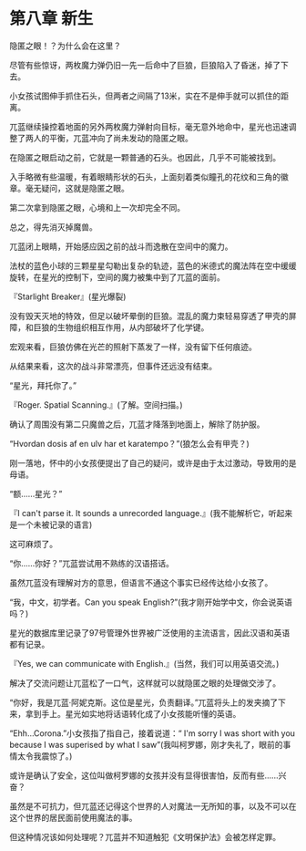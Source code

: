 # 第八章 新生

隐匿之眼！？为什么会在这里？

尽管有些惊讶，两枚魔力弹仍旧一先一后命中了巨狼，巨狼陷入了昏迷，掉了下去。

小女孩试图伸手抓住石头，但两者之间隔了13米，实在不是伸手就可以抓住的距离。

兀蓝继续操控着地面的另外两枚魔力弹射向目标，毫无意外地命中，星光也迅速调整了两人的平衡，兀蓝冲向了尚未发动的隐匿之眼。

在隐匿之眼启动之前，它就是一颗普通的石头。也因此，几乎不可能被找到。

入手略微有些温暖，有着眼睛形状的石头，上面刻着类似瞳孔的花纹和三角的徽章。毫无疑问，这就是隐匿之眼。

第二次拿到隐匿之眼，心境和上一次却完全不同。

总之，得先消灭掉魔兽。

兀蓝闭上眼睛，开始感应因之前的战斗而逸散在空间中的魔力。

法杖的蓝色小球的三颗星星勾勒出复杂的轨迹，蓝色的米德式的魔法阵在空中缓缓旋转，在星光的控制下，空间的魔力被集中到了兀蓝的面前。

『Starlight Breaker』(星光爆裂)

没有毁天灭地的特效，但足以破坏晕倒的巨狼。混乱的魔力束轻易穿透了甲壳的屏障，和巨狼的生物组织相互作用，从内部破坏了化学键。

宏观来看，巨狼仿佛在光芒的照射下蒸发了一样，没有留下任何痕迹。

从结果来看，这次的战斗非常漂亮，但事件还远没有结束。

“星光，拜托你了。”

『Roger. Spatial Scanning.』(了解。空间扫描。)

确认了周围没有第二只魔兽之后，兀蓝才降落到地面上，解除了防护服。

“Hvordan dosis af en ulv har et karatempo？”(狼怎么会有甲壳？)

刚一落地，怀中的小女孩便提出了自己的疑问，或许是由于太过激动，导致用的是母语。

“额……星光？”

『I can't parse it. It sounds a unrecorded language.』(我不能解析它，听起来是一个未被记录的语言)

这可麻烦了。

“你……你好？”兀蓝尝试用不熟练的汉语搭话。

虽然兀蓝没有理解对方的意思，但语言不通这个事实已经传达给小女孩了。

“我，中文，初学者。Can you speak English?”(我才刚开始学中文，你会说英语吗？)

星光的数据库里记录了97号管理外世界被广泛使用的主流语言，因此汉语和英语都有记录。

『Yes, we can communicate with English.』(当然，我们可以用英语交流。)

解决了交流问题让兀蓝松了一口气，这样就可以就隐匿之眼的处理做交涉了。

“你好，我是兀蓝·阿妮克斯。这位是星光，负责翻译。”兀蓝将头上的发夹摘了下来，拿到手上。星光如实地将话语转化成了小女孩能听懂的英语。

“Ehh...Corona.”小女孩指了指自己，接着说道：“ I'm sorry I was short with you because I was superised by what I saw”(我叫柯罗娜，刚才失礼了，眼前的事情太令我震惊了。)

或许是确认了安全，这位叫做柯罗娜的女孩并没有显得很害怕，反而有些……兴奋？

虽然是不可抗力，但兀蓝还记得这个世界的人对魔法一无所知的事，以及不可以在这个世界的居民面前使用魔法的事。

但这种情况该如何处理呢？兀蓝并不知道触犯《文明保护法》会被怎样定罪。